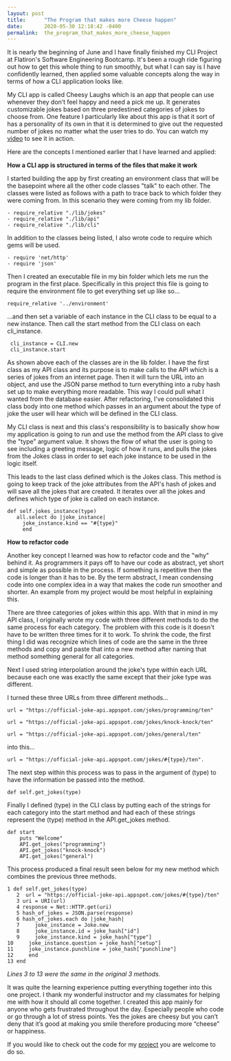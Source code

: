 ```yaml
---
layout: post
title:      "The Program that makes more Cheese happen"
date:       2020-05-30 12:18:42 -0400
permalink:  the_program_that_makes_more_cheese_happen
---
```



It is nearly the beginning of June and I have finally finished my CLI Project at Flatiron's Software Engineering Bootcamp. It's been a rough ride figuring out how to get this whole thing to run smoothly, but what I can say is I have confidently learned, then applied some valuable concepts along the way in terms of how a CLI application looks like.

My CLI app is called Cheesy Laughs which is an app that people can use whenever they don’t feel happy and need a pick me up. It generates customizable jokes based on three predestined categories of jokes to choose from. One feature I particularly like about this app is that it sort of has a personality of its own in that it is determined to give out the requested number of jokes no matter what the user tries to do. You can watch my [video](https://www.youtube.com/watch?v=tVnTLg6_WqY) to see it in action.

Here are the concepts I mentioned earlier that I have learned and applied:

**How a CLI app is structured in terms of the files that make it work**
 
   I started building the app by first creating an environment class that will be the basepoint where all the other code classes "talk" to each other. The classes were listed as follows with a path to trace back to which folder they were coming from. In this scenario they were coming from my lib folder.

```
- require_relative "./lib/jokes"
- require_relative "./lib/api"
- require_relative "./lib/cli"
```

  In addition to the classes being listed, I also wrote code to require which gems will be used.
	
```
- require 'net/http'
- require 'json'
```

  Then I created an executable file in my bin folder which lets me run the program in the first place. Specifically in this project this file is going to require the environment file to get everything set up like so...
	 
	 
`require_relative '../environment'`
	 
	 
 ...and then set a variable of each instance in the CLI class to be equal to a new instance. Then call the start method from the CLI class on each cli_instance.
	 
	 cli_instance = CLI.new
	 cli_instance.start
	 
 As shown above each of the classes are in the lib folder. I have the first class as my API class and its purpose is to make calls to the API which is a series of jokes from an internet page. Then it will turn the URL into an object, and use the JSON parse method to turn everything into a ruby hash set up to make everything more readable. This way I could pull what I wanted from the database easier. After refactoring, I've consolidated this class body into one method which passes in an argument about the type of joke the user will hear which will be defined in the CLI class.

 My CLI class is next and this class's responsibility is to basically show how my application is going to run and use the method from the API class to give the "type" argument value. It shows the flow of what the user is going to see including a greeting message, logic of how it runs, and pulls the jokes from the Jokes class in order to set each joke instance to be used in the logic itself.

 This leads to the last class defined which is the Jokes class. This method is going to keep track of the joke attributes from the API's hash of jokes and will save all the jokes that are created. It iterates over all the jokes and defines which type of joke is called on each instance.
	 
 ```
def self.jokes_instance(type)
    all.select do |joke_instance|
      joke_instance.kind == "#{type}"
      end
```
			
**How to refactor code**

Another key concept I learned was how to refactor code and the "why" behind it. As programmers it pays off to have our code as abstract, yet short and simple as possible in the process. If something is repetitive then the code is longer than it has to be. By the term abstract, I mean condensing code into one complex idea in a way that makes the code run smoother and shorter. An example from my project would be most helpful in explaining this. 

There are three categories of jokes within this app. With that in mind in my API class, I originally wrote my code with three different methods to do the same process for each category. The problem with this code is it doesn't have to be written three times for it to work. To shrink the code, the first thing I did was recognize which lines of code are the same  in the three methods and copy and paste that into a new method after naming that method something general for all categories.

Next I used string interpolation around the joke's type within each URL because each one was exactly the same except that their joke type was different.

I turned these three URLs from three different methods...

```
url = "https://official-joke-api.appspot.com/jokes/programming/ten"

url = "https://official-joke-api.appspot.com/jokes/knock-knock/ten"

url = "https://official-joke-api.appspot.com/jokes/general/ten" 
```

into this...

`url = "https://official-joke-api.appspot.com/jokes/#{type}/ten".`

The next step within this process was to pass in the argument of (type) to have the information be passed into the method. 

`def self.get_jokes(type)`

Finally I defined (type) in the CLI class by putting each of the strings for each category into the start method and had each of these strings represent the (type) method in the API.get_jokes method.

```
def start
    puts "Welcome"
    API.get_jokes("programming")
    API.get_jokes("knock-knock")
    API.get_jokes("general")
```
		
This process produced a final result seen below for my new method which combines the previous three methods.

```
1 def self.get_jokes(type)
   2  url = "https://official-joke-api.appspot.com/jokes/#{type}/ten"
   3 uri = URI(url)
   4 response = Net::HTTP.get(uri)
   5 hash_of_jokes = JSON.parse(response)
   6 hash_of_jokes.each do |joke_hash|
   7     joke_instance = Joke.new
   8     joke_instance.id = joke_hash["id"]
   9     joke_instance.kind = joke_hash["type"]
10     joke_instance.question = joke_hash["setup"]
11     joke_instance.punchline = joke_hash["punchline"]
12     end
13 end
```

*Lines 3 to 13 were the same in the original 3 methods.*

It was quite the learning experience putting everything together into this one project. I thank my wonderful instructor and my classmates for helping me with how it should all come together. I created this app mainly for anyone who gets frustrated throughout the day. Especially people who code or go through a lot of stress points. Yes the jokes are cheesy but you can’t deny that it’s good at making you smile therefore producing more “cheese” or happiness.

If you would like to check out the code for my [project](https://github.com/codewithirene567/cheesylaughs) you are welcome to do so.




